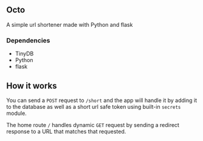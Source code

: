 
## Octo 

A simple url shortener made with Python and flask

### Dependencies 

- TinyDB
- Python
- flask

## How it works
You can send a ```POST``` request to ```/short``` and the app will handle it by adding it to the database as well as a short url safe token using built-in ```secrets``` module.

The home route ```/``` handles dynamic ```GET``` request by sending a redirect response to a URL that matches that requested.